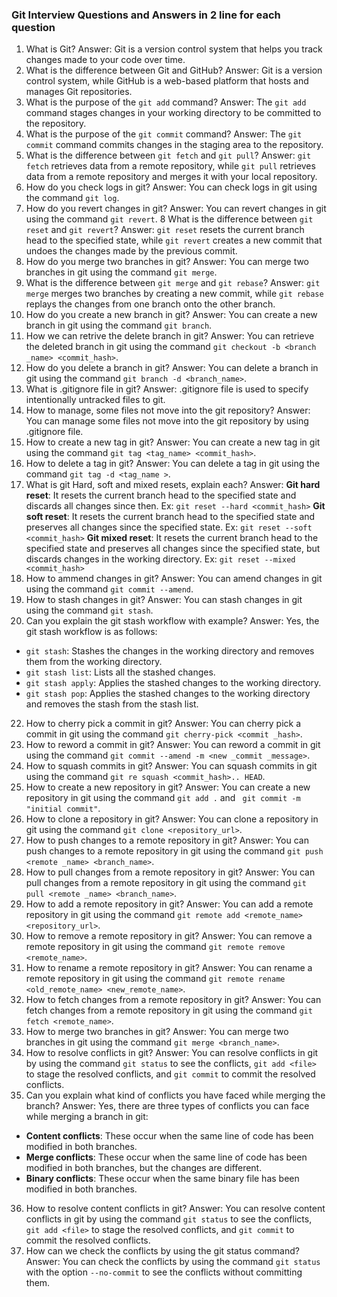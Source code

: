### Git Interview Questions and Answers in 2 line for each question
1. What is Git?
Answer: Git is a version control system that helps you track changes made to your code over time.
2. What is the difference between Git and GitHub?
Answer: Git is a version control system, while GitHub is a web-based platform that hosts and manages Git repositories.
3. What is the purpose of the `git add` command?
Answer: The `git add` command stages changes in your working directory to be committed to the repository.
4. What is the purpose of the `git commit` command?
Answer: The `git commit` command commits changes in the staging area to the repository.
5. What is the difference between `git fetch` and `git pull`?
Answer: `git fetch` retrieves data from a remote repository, while `git pull` retrieves data from a remote repository and merges it with your local repository. 
6. How do you check logs in git?
Answer: You can check logs in git using the command `git log`. 
7. How do you revert changes in git?
Answer: You can revert changes in git using the command `git revert`.
8 What is the difference between `git reset` and `git revert`?
Answer: `git reset` resets the current branch head to the specified state, while `git revert` creates a new commit that undoes the changes made by the previous commit. 
9. How do you merge two branches in git?
Answer: You can merge two branches in git using the command `git merge`. 
10. What is the difference between `git merge` and `git rebase`?
Answer: `git merge` merges two branches by creating a new commit, while `git rebase` replays the changes from one branch onto the other branch. 
11. How do you create a new branch in git?
Answer: You can create a new branch in git using the command `git branch`.
12. How we can retrive the delete branch in git?
Answer: You can retrieve the deleted branch in git using the command `git checkout -b <branch _name> <commit_hash>`.
13. How do you delete a branch in git?
Answer: You can delete a branch in git using the command `git branch -d <branch_name>`.
14. What is .gitignore file in git?
Answer: .gitignore file is used to specify intentionally untracked files to git. 
15. How to manage, some files not move into the git repository?
Answer: You can manage some files not move into the git repository by using .gitignore file.
16. How to create a new tag in git?
Answer: You can create a new tag in git using the command `git tag <tag_name> <commit_hash>`.
17. How to delete a tag in git?
Answer: You can delete a tag in git using the command `git tag -d <tag_name >`.
18. What is git Hard, soft and mixed resets, explain each?
Answer: **Git hard reset**: It resets the current branch head to the specified state and discards all changes since then. 
Ex: `git reset --hard <commit_hash>` 
**Git soft reset**: It resets the current branch head to the specified state and preserves all changes since the specified state.
Ex: `git reset --soft <commit_hash>`
**Git mixed reset**: It resets the current branch head to the specified state and preserves all changes since the specified state, but discards changes in the working directory.
Ex: `git reset --mixed <commit_hash>`
19. How to ammend changes in git?
Answer: You can amend changes in git using the command `git commit --amend`. 
20. How to stash changes in git?
Answer: You can stash changes in git using the command `git stash`. 
21. Can you explain the git stash workflow with example?
Answer: Yes, the git stash workflow is as follows:
- `git stash`: Stashes the changes in the working directory and removes them from the working directory.
- `git stash list`: Lists all the stashed changes.
- `git stash apply`: Applies the stashed changes to the working directory.
- `git stash pop`: Applies the stashed changes to the working directory and removes the stash from
the stash list.
22. How to cherry pick a commit in git?
Answer: You can cherry pick a commit in git using the command `git cherry-pick <commit _hash>`. 
23. How to reword a commit in git?
Answer: You can reword a commit in git using the command `git commit --amend -m <new _commit _message>`.
24. How to squash commits in git?
Answer: You can squash commits in git using the command `git re squash <commit_hash>.. HEAD`.
25. How to create a new repository in git?
Answer: You can create a new repository in git using the command `git add .` and ` git commit -m "initial commit"`.
26. How to clone a repository in git?
Answer: You can clone a repository in git using the command `git clone <repository_url>`.
27. How to push changes to a remote repository in git?
Answer: You can push changes to a remote repository in git using the command `git push <remote _name> <branch_name>`.
28. How to pull changes from a remote repository in git?
Answer: You can pull changes from a remote repository in git using the command `git pull <remote _name> <branch_name>`.
29. How to add a remote repository in git?
Answer: You can add a remote repository in git using the command `git remote add <remote_name> <repository_url>`.
30. How to remove a remote repository in git?
Answer: You can remove a remote repository in git using the command `git remote remove <remote_name>`.
31. How to rename a remote repository in git?
Answer: You can rename a remote repository in git using the command `git remote rename <old_remote_name> <new_remote_name>`.
32. How to fetch changes from a remote repository in git?
Answer: You can fetch changes from a remote repository in git using the command `git fetch <remote_name>`.
33. How to merge two branches in git?
Answer: You can merge two branches in git using the command `git merge <branch_name>`. 
34. How to resolve conflicts in git?
Answer: You can resolve conflicts in git by using the command `git status` to see the conflicts, `git add <file>` to stage the resolved conflicts, and `git commit` to commit the resolved conflicts. 
35. Can you explain what kind of conflicts you have faced while merging the branch?
Answer: Yes, there are three types of conflicts you can face while merging a branch in git:
- **Content conflicts**: These occur when the same line of code has been modified in both branches.
- **Merge conflicts**: These occur when the same line of code has been modified in both branches,
but the changes are different.
- **Binary conflicts**: These occur when the same binary file has been modified in both branches. 
36. How to resolve content conflicts in git?
Answer: You can resolve content conflicts in git by using the command `git status` to see the conflicts, `git add <file>` to stage the resolved conflicts, and `git commit` to commit the resolved conflicts.
37. How can we check the conflicts by using the git status command?
Answer: You can check the conflicts by using the command `git status` with the option `--no-commit` to see the conflicts without committing them.
